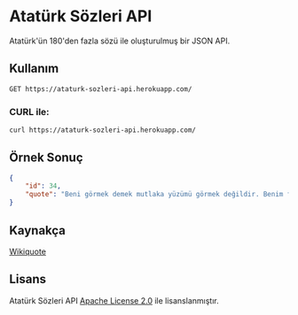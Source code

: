 # Atatürk Sözleri API

Atatürk'ün 180'den fazla sözü ile oluşturulmuş bir JSON API.

## Kullanım

```bash
GET https://ataturk-sozleri-api.herokuapp.com/
```

### CURL ile:

```bash
curl https://ataturk-sozleri-api.herokuapp.com/
```

## Örnek Sonuç
```json
{
    "id": 34,
    "quote": "Beni görmek demek mutlaka yüzümü görmek değildir. Benim fikirlerimi, benim duygularımı anlıyorsanız ve hissediyorsanız bu kafidir."
}
```
## Kaynakça
[Wikiquote](https://tr.wikiquote.org/wiki/Mustafa_Kemal_Atat%C3%BCrk)

## Lisans
Atatürk Sözleri API [Apache License 2.0](https://github.com/orhanemree/ataturk-sozleri-api/blob/main/LICENSE) ile lisanslanmıştır.